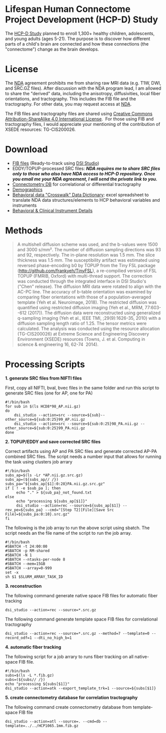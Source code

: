 # Lifespan Human Connectome Project Development (HCP-D) Study

The [HCP-D Study](https://www.humanconnectome.org/study/hcp-lifespan-development) planned to enroll 1,300+ healthy children, adolescents, and young adults (ages 5-21). The purpose is to discover how different parts of a child's brain are connected and how these connections (the "connectome") change as the brain develops.

# License

The [NDA](https://nda.nih.gov/) agreement prohibits me from sharing raw MRI data (e.g. T1W, DWI, and SRC.GZ files). After discussion with the NDA program lead, I am allowed to share the "derived" data, including the anisotropy, diffusivities, local fiber orientations, and tractography. This includes the FIB file and the tractography. For other data, you may request access at [NDA](https://nda.nih.gov/).

The FIB files and tractography files are shared using [Creative Commons Attribution-ShareAlike 4.0 International License](http://creativecommons.org/licenses/by-sa/4.0/).  For those using FIB and tractography files, I would appreciate your mentioning of the contribution of XSEDE resources: TG-CIS200026.

# Download

- [FIB files](https://pitt-my.sharepoint.com/:f:/g/personal/yehfc_pitt_edu/Esgw2vN45mNJu3gYi2hjqrYBbFTDry10x8KX4u3kmYmjTQ?e=T8PoKA) (Ready-to-track using [DSI Studio](https://dsi-studio.labsolver.org))
- EDDY/TOPUP-processed SRC files: ***NDA requires me to share SRC files only to those who also have NDA access to HCP-D repository. Once you email me your NDA agreement, I will send the private link to you.***
- [Connectometry DB](https://pitt-my.sharepoint.com/:f:/g/personal/yehfc_pitt_edu/EgTq8mpY5zZEhKhwHhZMbPABMzRLckaiaRnwm4tMWSg3Fw?e=4m95Mf) for correlational or differential tractography
- [Demographics](https://www.humanconnectome.org/storage/app/media/documentation/LS2.0/HCD_LS_2.0_subject_completeness.csv)
- [Behavioral data "Crosswalk" Data Dictionary](https://www.humanconnectome.org/storage/app/media/documentation/LS2.0/LS2.0_Crosswalk_Behavioral_Data_Dictionary.xlsx): excel spreadsheet to translate NDA data structures/elements to HCP behavioral variables and instruments
- [Behavioral & Clinical Instrument Details](https://www.humanconnectome.org/storage/app/media/documentation/LS2.0/LS_2.0_Release_Appendix_2.pdf "https://www.humanconnectome.org/storage/app/media/documentation/LS2.0/LS_2.0_Release_Appendix_2.pdf")

# Methods
> A multishell diffusion scheme was used, and the b-values were 1500 and 3000 s/mm². The number of diffusion sampling directions was 93 and 92, respectively. The in-plane resolution was 1.5 mm. The slice thickness was 1.5 mm. The susceptibility artifact was estimated using reversed phase-encoding b0 by TOPUP from the Tiny FSL package (http://github.com/frankyeh/TinyFSL), a re-compilied version of FSL TOPUP (FMRIB, Oxford) with multi-thread support. The correction was conducted through the integrated interface in DSI Studio's ("Chen" release). The diffusion MRI data were rotated to align with the AC-PC line. The accuracy of b-table orientation was examined by comparing fiber orientations with those of a population-averaged template (Yeh et al. Neuroimage, 2018). The restricted diffusion was quantified using restricted diffusion imaging (Yeh et al., MRM, 77:603--612 (2017)). The diffusion data were reconstructed using generalized q-sampling imaging (Yeh et al., IEEE TMI, ;29(9):1626-35, 2010) with a diffusion sampling length ratio of 1.25. The tensor metrics were calculated. The analysis was conducted using the resource allocation (TG-CIS200026) at Extreme Science and Engineering Discovery Environment (XSEDE) resources (Towns, J. et al. Computing in science & engineering 16, 62-74  2014).

# Processing Scripts

**1. generate SRC files from NIFTI files**

First, copy all NIFTI, bval, bvec files in the same folder and run this script to generate SRC files (one for AP, one for PA)

```
#!/bin/bash
for sub in $(ls HCD8*98_AP.nii.gz)
do    
    dsi_studio --action=src --source=${sub}--other_source=${sub:0:25}99_AP.nii.gz
    dsi_studio --action=src --source=${sub:0:25}98_PA.nii.gz --other_source=${sub:0:25}99_PA.nii.gz
done
```

**2. TOPUP/EDDY and save corrected SRC files**

Correct artifacts using AP and PA SRC files and generate corrected AP-PA combined SRC files.
The script needs a number input that allows for running the task using clusters job arrary

```
#!/bin/bash
subs_ap=$(ls -Lr *AP.nii.gz.src.gz)
subs_ap=(${subs_ap// /})
subs_pa="${subs_ap[$1]:0:28}PA.nii.gz.src.gz"
if [ ! -e $sub_pa ]; then
     echo "." > ${sub_pa}_not_found.txt
else    
     echo "processing ${subs_ap[$1]}"
     dsi_studio --action=rec --source=${subs_ap[$1]} --rev_pe=${subs_pa} --cmd="[Step T2][File][Save Src File]=${subs_pa:0:10}.src.gz"
fi
```

The following is the job array to run the above script using sbatch. The script needs an the file name of the script to run the job array.

```
#!/bin/bash
#SBATCH -t 24:00:00
#SBATCH -p RM-shared
#SBATCH -N 1
#SBATCH --ntasks-per-node 8
#SBATCH --mem=15GB
#SBATCH --array=0-999
set -x
sh $1 $SLURM_ARRAY_TASK_ID
```

**3. reconstruction**

The following command generate native space FIB files for automatic fiber tracking
```
dsi_studio --action=rec --source=*.src.gz
```

The following command generate template space FIB files for correlational tractography
```
dsi_studio --action=rec --source=*.src.gz --method=7 --template=0 --record_odf=1 --dti_no_high_b=1
```


**4. automatic fiber tracking**

The following script for a job arrary to runs fiber tracking on all native-space FIB file. 

```
#!/bin/bash
subs=$(ls -L *.fib.gz)
subs=(${subs// /})
echo "processing ${subs[$1]}"
dsi_studio --action=atk --export_template_trk=1 --source=${subs[$1]}
```

**5. create connectometry database for correlation tractography**

The following command create connectometry database from template-space FIB file

```
dsi_studio --action=atl --source=. --cmd=db --template=../../HCP1065.1mm.fib.gz 
```
